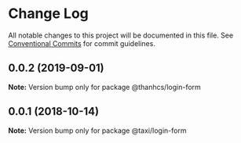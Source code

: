 # Change Log

All notable changes to this project will be documented in this file.
See [Conventional Commits](https://conventionalcommits.org) for commit guidelines.

## 0.0.2 (2019-09-01)

**Note:** Version bump only for package @thanhcs/login-form





<a name="0.0.1"></a>
## 0.0.1 (2018-10-14)

**Note:** Version bump only for package @taxi/login-form
